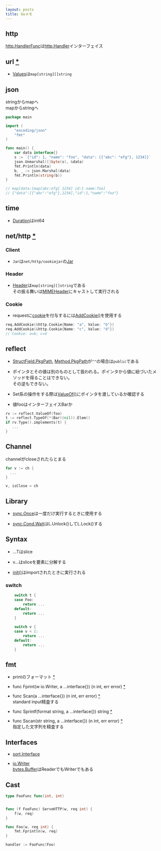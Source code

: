 ```yaml
---
layout: posts
title: Goメモ
---
```


## http

[http.HandlerFunc](https://golang.org/pkg/net/http/#HandlerFunc)は[http.Handler](https://golang.org/pkg/net/http/#Handler)インターフェイス

## url [\*](https://golang.org/pkg/net/url)

* [Values](https://golang.org/pkg/net/url/#Values)は`map[string][]string`

## json

stringからmapへ  
mapからstringへ

```Go
package main

import (
	"encoding/json"
	"fmt"
)

func main() {
	var data interface{}
	s := `{"id": 1, "name": "foo", "data": [{"abc": "efg"}, 1234]}`
	json.Unmarshal([]byte(s), &data)
	fmt.Println(data)
	b, _ := json.Marshal(data)
	fmt.Println(string(b))
}

// map[data:[map[abc:efg] 1234] id:1 name:foo]
// {"data":[{"abc":"efg"},1234],"id":1,"name":"foo"}
```

## time

* [Duration](https://golang.org/pkg/time/#Duration)はint64  

## net/http [\*](https://golang.org/pkg/net/http/)

### Client

* `Jar`は`net/http/cookiejar`の[Jar](https://godoc.org/net/http/cookiejar#Jar)

### Header

* [Header](https://golang.org/pkg/net/http/#Header)は`map[string][]string`である  
その振る舞いは[MIMEHeader](https://golang.org/pkg/net/textproto/#MIMEHeader)にキャストして実行される

### Cookie

* requestに[cookie](https://golang.org/pkg/net/http/#Cookie)を付与するには[AddCookie()](https://golang.org/pkg/net/http/#Request.AddCookie)を使用する

```Go
req.AddCookie(&http.Cookie{Name: "a", Value: "b"})
req.AddCookie(&http.Cookie{Name: "c", Value: "d"})
// Cookie: a=b; c=d
```


## reflect

* [StructField.PkgPath](https://golang.org/pkg/reflect/#StructField), [Method.PkgPath](https://golang.org/pkg/reflect/#Method)が`""`の場合は`public`である

* ポインタとその値は別のものとして扱われる。ポインタから値に紐づいたメソッドを得ることはできない。  
その逆もできない。

* Set系の操作をする際は[ValueOf()](https://golang.org/pkg/reflect/#ValueOf)にポインタを渡しているか確認する

* 値fooはインターフェイスBarか

```Go
rv := reflect.ValueOf(foo)
t := reflect.TypeOf(*(Bar)(nil)).Elem()
if rv.Type().implements(t) {
   ...
}
```

## Channel

channelがcloseされたらとまる

```Go
for v := ch {
  ...
}
```

```Go
v, isClose = ch
```

## Library

* [sync.Once](https://golang.org/pkg/sync/#Once)は一度だけ実行するときに使用する

* [sync.Cond.Wait](https://golang.org/pkg/sync/#Cond.Wait)はL.Unlock()してL.Lock()する

## Syntax

* ...Tはslice

* v...はsliceを要素に分解する

* [init()](https://golang.org/doc/effective_go.html#init)はimportされたときに実行される

### switch

```Go
    switch t {
    case Foo:
        return ...
    default:
        return ...
    }
    
    switch v {
    case v < 1:
        return ...
    default:
        return ...
    }
```

## fmt

* printのフォーマット [\*](https://golang.org/pkg/fmt/#hdr-Printing)

* func Fprint(w io.Writer, a ...interface{}) (n int, err error) [\*](https://golang.org/pkg/fmt/#Fprint)

* func Scan(a ...interface{}) (n int, err error) [\*](https://golang.org/pkg/fmt/#Scan)  
 standard input精査する

* func Sprintf(format string, a ...interface{}) string [\*](https://golang.org/pkg/fmt/#Sprintf)

* func Sscan(str string, a ...interface{}) (n int, err error) [\*](https://golang.org/pkg/fmt/#Sscan)  
指定した文字列を精査する

## Interfaces

* [sort.Interface](https://golang.org/pkg/sort/#Interface)

* [io.Writer](https://golang.org/pkg/io/#Writer)  
[bytes.Buffer](https://golang.org/pkg/bytes/#Buffer)はReaderでもWriterでもある

## Cast

```Go
type FooFunc func(int, int)


func (f FooFunc) ServeHTTP(w, req int) {
    f(w, req)
}

func Foo(w, req int) {
    fmt.Fprintln(w, req)
}

handler := FooFunc(Foo)
```
